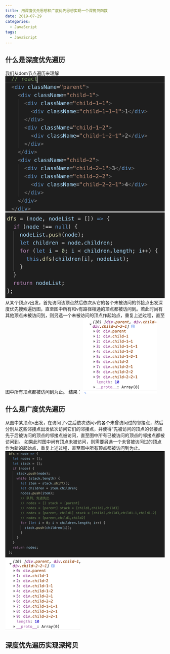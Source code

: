 ```yaml
---
title: 用深度优先思想和广度优先思想实现一个深拷贝函数
date: 2019-07-29
categories:
  - JavaScript
tags:
  - JavaScript
---
```


## 什么是深度优先遍历
我们从dom节点遍历来理解
<img src='/assets/images/20190729/WX20190729-143554@2x.png'>
<img src='/assets/images/20190729/WX20190729-143845@2x.png'>
从某个顶点v出发，首先访问该顶点然后依次从它的各个未被访问的邻接点出发深度优先搜索遍历图，直至图中所有和v有路径相通的顶点都被访问到。若此时尚有其他顶点未被访问到，则另选一个未被访问的顶点作起始点，重复上述过程，直至图中所有顶点都被访问到为止。 
结果：
<img src='/assets/images/20190729/WX20190729-144033.png'>

## 什么是广度优先遍历
从图中某顶点v出发，在访问了v之后依次访问v的各个未曾访问过的邻接点，然后分别从这些邻接点出发依次访问它们的邻接点，并使得“先被访问的顶点的邻接点先于后被访问的顶点的邻接点被访问，直至图中所有已被访问的顶点的邻接点都被访问到。 如果此时图中尚有顶点未被访问，则需要另选一个未曾被访问过的顶点作为新的起始点，重复上述过程，直至图中所有顶点都被访问到为止。 
<img src='/assets/images/20190729/WX20190729-151201@2x.png'>
<img src='/assets/images/20190729/WX20190729-151214.png'>

## 深度优先遍历实现深拷贝



